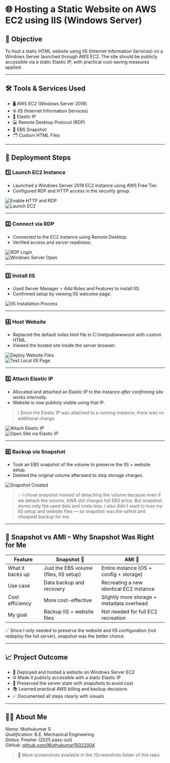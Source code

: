 # 🌐 Hosting a Static Website on AWS EC2 using IIS (Windows Server)

## 🎯 Objective
To host a static HTML website using IIS (Internet Information Services) on a Windows Server launched through AWS EC2. The site should be publicly accessible via a static Elastic IP, with practical cost-saving measures applied.

---

## 🛠️ Tools & Services Used
- 🖥️ AWS EC2 (Windows Server 2019)
- 🌐 IIS (Internet Information Services)
- 📶 Elastic IP
- 💻 Remote Desktop Protocol (RDP)
- 💾 EBS Snapshot
- 🗂️ Custom HTML Files

---

## 🧭 Deployment Steps

### 1️⃣ Launch EC2 Instance
- Launched a Windows Server 2019 EC2 instance using AWS Free Tier.
- Configured RDP and HTTP access in the security group.

![Enable HTTP and RDP](screenshot/1-enable-http-rdp-IIS.jpg)  
![Launch EC2](screenshot/2-Launch-EC2-Windows.jpg)

---

### 2️⃣ Connect via RDP
- Connected to the EC2 instance using Remote Desktop.
- Verified access and server readiness.

![RDP Login](screenshot/3-rdp-login-windows.jpg)  
![Windows Server Open](screenshot/4-windows-server-open,login.jpg)

---

### 3️⃣ Install IIS
- Used Server Manager > Add Roles and Features to install IIS.
- Confirmed setup by viewing IIS welcome page.

![IIS Installation Process](screenshot/5-install-iis-windows.jpg)

---

### 4️⃣ Host Website
- Replaced the default index.html file in C:\inetpub\wwwroot with custom HTML.
- Viewed the hosted site inside the server browser.

![Deploy Website Files](screenshot/7-deploy-index-wwwroot.png.jpg)  
![Test Local IIS Page](screenshot/6-test-iis-page-success.jpg)

---

### 5️⃣ Attach Elastic IP
- Allocated and attached an Elastic IP to the instance *after confirming site works internally*.
- Website is now publicly visible using that IP.

> ℹ️ Since the Elastic IP was attached to a running instance, there was no additional charge.

![Attach Elastic IP](screenshot/8-attach-elastic-ip.jpg)  
![Open Site via Elastic IP](screenshot/9-open-site-Elastic-ip.jpg)

---

### 6️⃣ Backup via Snapshot
- Took an EBS snapshot of the volume to preserve the IIS + website setup.
- Deleted the original volume afterward to stop storage charges.

![Snapshot Created](screenshot/10-Snapshot-Created.jpg)

> 💡 I chose snapshot instead of detaching the volume because even if we detach the volume, AWS still charges full EBS price. But snapshot stores only the used data and costs less. I also didn’t want to lose my IIS setup and website files — so snapshot was the safest and cheapest backup for me.

---

## 🧠 Snapshot vs AMI – Why Snapshot Was Right for Me

| Feature              | Snapshot 📸                            | AMI 🧪                                           |
|----------------------|----------------------------------------|--------------------------------------------------|
| What it backs up     | Just the EBS volume (files, IIS setup) | Entire instance (OS + config + storage)          |
| Use case             | Data backup and recovery               | Recreating a new identical EC2 instance          |
| Cost efficiency      | More cost-effective                    | Slightly more storage + metadata overhead        |
| My goal              | Backup IIS + website files             | Not needed for full EC2 recreation               |

✅ Since I only needed to preserve the website and IIS configuration (not redeploy the full server), snapshot was the better choice.

---

## 📈 Project Outcome
- 🧩 Deployed and hosted a website on Windows Server EC2  
- 🌐 Made it publicly accessible with a static Elastic IP  
- 💾 Preserved the server state with snapshots to avoid cost  
- 📚 Learned practical AWS billing and backup decisions  
- ✅ Documented all steps clearly with visuals

---

## 👨‍💻 About Me  
*Name:* Muthukumar S  
*Qualification:* B.E. Mechanical Engineering  
*Status:* Fresher (2025 pass-out)  
*GitHub:* [github.com/Muthukumar15022004](https://github.com/Muthukumar15022004)

> 📸 More screenshots available in the /Screenshots folder of this repo 
